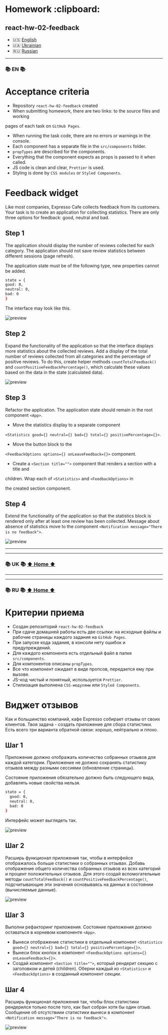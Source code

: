 <h1 id="home">Homework :clipboard:</h1>

## react-hw-02-feedback

- 🇺🇸 [English](#en)
- 🇺🇦 [Ukrainian](#uk)
- 🇷🇺 [Russian](#ru)

---

<h3 id="en">📚 EN 📚</h3>

# Acceptance criteria

- Repository `react-hw-02-feedback` created
- When submitting homework, there are two links: to the source files and working

pages of each task on `GitHub Pages`.

- When running the task code, there are no errors or warnings in the console.
- Each component has a separate file in the `src/components` folder.
- `propTypes` are described for the components.
- Everything that the component expects as props is passed to it when called.
- JS code is clean and clear, `Prettier` is used.
- Styling is done by `CSS modules` or `Styled Components`.

# Feedback widget

Like most companies, Expresso Cafe collects feedback from its customers. Your
task is to create an application for collecting statistics. There are only three
options for feedback: good, neutral and bad.

## Step 1

The application should display the number of reviews collected for each
category. The application should not save review statistics between different
sessions (page refresh).

The application state must be of the following type, new properties cannot be
added.

```bash
state = {
good: 0,
neutral: 0,
bad: 0
}
```

The interface may look like this.

![preview](./hw/step-1.png)

## Step 2

Expand the functionality of the application so that the interface displays more
statistics about the collected reviews. Add a display of the total number of
reviews collected from all categories and the percentage of positive reviews. To
do this, create helper methods `countTotalFeedback()` and
`countPositiveFeedbackPercentage()`, which calculate these values ​​​​based on
the data in the state (calculated data).

![preview](./hw/step-2.png)

## Step 3

Refactor the application. The application state should remain in the root
component `<App>`.

- Move the statistics display to a separate component

`<Statistics good={} neutral={} bad={} total={} positivePercentage={}>`.

- Move the button block to the

`<FeedbackOptions options={} onLeaveFeedback={}>` component.

- Create a `<Section title="">` component that renders a section with a title
  and

children. Wrap each of `<Statistics>` and `<FeedbackOptions>` in

the created section component.

## Step 4

Extend the functionality of the application so that the statistics block is
rendered only after at least one review has been collected. Message about
absence of statistics move to the component
`<Notification message="There is no feedback">`.

![preview](./hw/preview.gif)

---

---

<h3 id="uk">📚 UK 📚 <a href="#home">⬆ Home ⬆</a></h3>

---

---

<h3 id="ru">📚 RU 📚 <a href="#home">⬆ Home ⬆</a></h3>

# Критерии приема

- Создан репозиторий `react-hw-02-feedback`
- При сдаче домашней работы есть две ссылки: на исходные файлы и рабочие
  страницы каждого задания на `GitHub Pages`.
- При запуске кода задания, в консоли нету ошибок и предупреждений.
- Для каждого компонента есть отдельный файл в папке `src/components`.
- Для компонентов описаны `propTypes`.
- Все что компонент ожидает в виде пропсов, передается ему при вызове.
- JS-код чистый и понятный, используется `Prettier`.
- Стилизация выполнена `CSS-модулями` или `Styled Components`.

# Виджет отзывов

Как и большинство компаний, кафе Expresso собирает отзывы от своих клиентов.
Твоя задача - создать приложение для сбора статистики. Есть всего три варианта
обратной связи: хорошо, нейтрально и плохо.

## Шаг 1

Приложение должно отображать количество собранных отзывов для каждой категории.
Приложение не должно сохранять статистику отзывов между разными сессиями
(обновление страницы).

Состояние приложения обязательно должно быть следующего вида, добавлять новые
свойства нельзя.

```bash
state = {
  good: 0,
  neutral: 0,
  bad: 0
}
```

Интерфейс может выглядеть так.

![preview](./hw/step-1.png)

## Шаг 2

Расширь функционал приложения так, чтобы в интерфейсе отображалось больше
статистики о собранных отзывах. Добавь отображение общего количества собранных
отзывов из всех категорий и процент положительных отзывов. Для этого создай
вспомогательные методы `countTotalFeedback()` и
`countPositiveFeedbackPercentage()`, подсчитывающие эти значения основываясь на
данных в состоянии (вычисляемые данные).

![preview](./hw/step-2.png)

## Шаг 3

Выполни рефакторинг приложения. Состояние приложения должно оставаться в
корневом компоненте `<App>`.

- Вынеси отображение статистики в отдельный компонент
  `<Statistics good={} neutral={} bad={} total={} positivePercentage={}>`.
- Вынеси блок кнопок в компонент
  `<FeedbackOptions options={} onLeaveFeedback={}>`.
- Создай компонент `<Section title="">`, который рендерит секцию с заголовком и
  детей (children). Оберни каждый из `<Statistics>` и `<FeedbackOptions>` в
  созданный компонент секции.

## Шаг 4

Расширь функционал приложения так, чтобы блок статистики рендерился только после
того, как был собран хотя бы один отзыв. Сообщение об отсутствиии статистики
вынеси в компонент `<Notification message="There is no feedback">`.

![preview](./hw/preview.gif)

